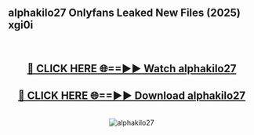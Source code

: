 <h2>alphakilo27 Onlyfans Leaked New Files (2025) xgi0i</h2>
<br>
<div align="center">
<h2><a href="https://mediafiles.top/alphakilo27&ref=git" rel="nofollow">🔴 CLICK HERE 🌐==►► Watch alphakilo27</a></h2>
<h2><a href="https://mediafiles.top/alphakilo27&ref=git" rel="nofollow">🔴 CLICK HERE 🌐==►► Download alphakilo27</a></h2>
<br>
<a href="https://mediafiles.top/alphakilo27&ref=git" rel="nofollow" data-target="animated-image.originalLink"><img src="https://i.ibb.co.com/xMMVF88/686577567.gif" alt="alphakilo27" style="max-width: 100%; display: inline-block;" data-target="animated-image.originalImage"></a>
</div>
<br>
<br>